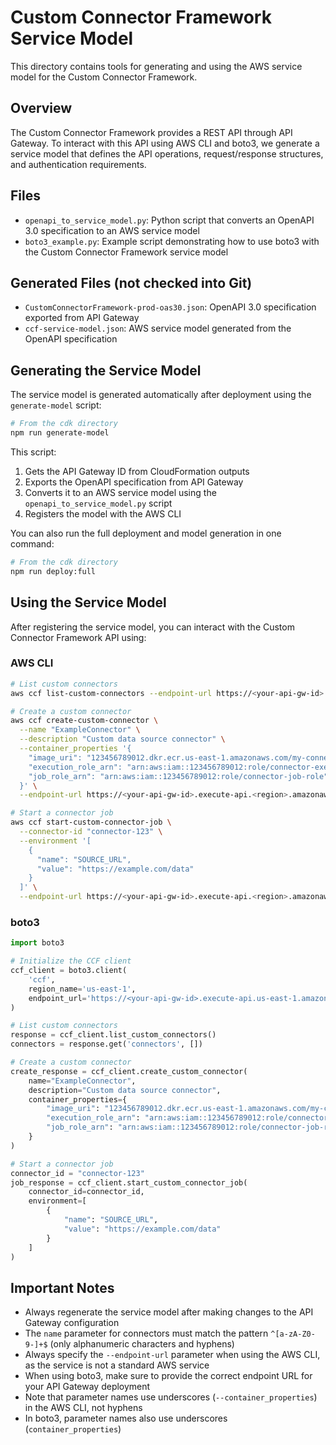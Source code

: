 # Custom Connector Framework Service Model

This directory contains tools for generating and using the AWS service model for the Custom Connector Framework.

## Overview

The Custom Connector Framework provides a REST API through API Gateway. To interact with this API using AWS CLI and boto3, we generate a service model that defines the API operations, request/response structures, and authentication requirements.

## Files

- `openapi_to_service_model.py`: Python script that converts an OpenAPI 3.0 specification to an AWS service model
- `boto3_example.py`: Example script demonstrating how to use boto3 with the Custom Connector Framework service model

## Generated Files (not checked into Git)

- `CustomConnectorFramework-prod-oas30.json`: OpenAPI 3.0 specification exported from API Gateway
- `ccf-service-model.json`: AWS service model generated from the OpenAPI specification

## Generating the Service Model

The service model is generated automatically after deployment using the `generate-model` script:

```bash
# From the cdk directory
npm run generate-model
```

This script:

1. Gets the API Gateway ID from CloudFormation outputs
2. Exports the OpenAPI specification from API Gateway
3. Converts it to an AWS service model using the `openapi_to_service_model.py` script
4. Registers the model with the AWS CLI

You can also run the full deployment and model generation in one command:

```bash
# From the cdk directory
npm run deploy:full
```

## Using the Service Model

After registering the service model, you can interact with the Custom Connector Framework API using:

### AWS CLI

```bash
# List custom connectors
aws ccf list-custom-connectors --endpoint-url https://<your-api-gw-id>.execute-api.<region>.amazonaws.com/prod

# Create a custom connector
aws ccf create-custom-connector \
  --name "ExampleConnector" \
  --description "Custom data source connector" \
  --container_properties '{
    "image_uri": "123456789012.dkr.ecr.us-east-1.amazonaws.com/my-connector:latest",
    "execution_role_arn": "arn:aws:iam::123456789012:role/connector-execution-role",
    "job_role_arn": "arn:aws:iam::123456789012:role/connector-job-role"
  }' \
  --endpoint-url https://<your-api-gw-id>.execute-api.<region>.amazonaws.com/prod

# Start a connector job
aws ccf start-custom-connector-job \
  --connector-id "connector-123" \
  --environment '[
    {
      "name": "SOURCE_URL",
      "value": "https://example.com/data"
    }
  ]' \
  --endpoint-url https://<your-api-gw-id>.execute-api.<region>.amazonaws.com/prod
```

### boto3

```python
import boto3

# Initialize the CCF client
ccf_client = boto3.client(
    'ccf',
    region_name='us-east-1',
    endpoint_url='https://<your-api-gw-id>.execute-api.us-east-1.amazonaws.com/prod'
)

# List custom connectors
response = ccf_client.list_custom_connectors()
connectors = response.get('connectors', [])

# Create a custom connector
create_response = ccf_client.create_custom_connector(
    name="ExampleConnector",
    description="Custom data source connector",
    container_properties={
        "image_uri": "123456789012.dkr.ecr.us-east-1.amazonaws.com/my-connector:latest",
        "execution_role_arn": "arn:aws:iam::123456789012:role/connector-execution-role",
        "job_role_arn": "arn:aws:iam::123456789012:role/connector-job-role"
    }
)

# Start a connector job
connector_id = "connector-123"
job_response = ccf_client.start_custom_connector_job(
    connector_id=connector_id,
    environment=[
        {
            "name": "SOURCE_URL",
            "value": "https://example.com/data"
        }
    ]
)
```

## Important Notes

- Always regenerate the service model after making changes to the API Gateway configuration
- The `name` parameter for connectors must match the pattern `^[a-zA-Z0-9-]+$` (only alphanumeric characters and hyphens)
- Always specify the `--endpoint-url` parameter when using the AWS CLI, as the service is not a standard AWS service
- When using boto3, make sure to provide the correct endpoint URL for your API Gateway deployment
- Note that parameter names use underscores (`--container_properties`) in the AWS CLI, not hyphens
- In boto3, parameter names also use underscores (`container_properties`)
